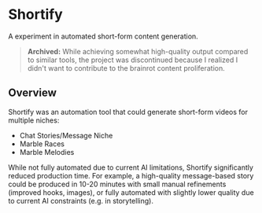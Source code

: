 # Shortify

A experiment in automated short-form content generation.

> **Archived:** While achieving somewhat high-quality output compared to similar tools, the project was discontinued because I realized I didn't want to contribute to the brainrot content proliferation.

## Overview

Shortify was an automation tool that could generate short-form videos for multiple niches:

- Chat Stories/Message Niche
- Marble Races
- Marble Melodies

While not fully automated due to current AI limitations, Shortify significantly reduced production time. For example, a high-quality message-based story could be produced in 10-20 minutes with small manual refinements (improved hooks, images), or fully automated with slightly lower quality due to current AI constraints (e.g. in storytelling).
